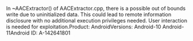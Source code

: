 In ~AACExtractor() of AACExtractor.cpp, there is a possible out of bounds write due to uninitialized data. This could lead to remote information disclosure with no additional execution privileges needed. User interaction is needed for exploitation.Product: AndroidVersions: Android-10 Android-11Android ID: A-142641801